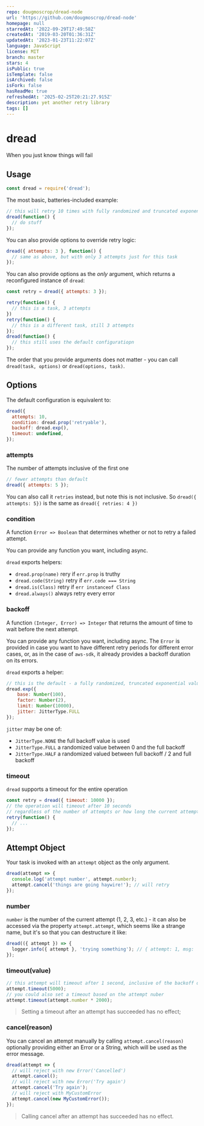 ```yaml
---
repo: dougmoscrop/dread-node
url: 'https://github.com/dougmoscrop/dread-node'
homepage: null
starredAt: '2022-09-29T17:49:58Z'
createdAt: '2019-03-20T01:36:31Z'
updatedAt: '2023-01-23T11:22:07Z'
language: JavaScript
license: MIT
branch: master
stars: 4
isPublic: true
isTemplate: false
isArchived: false
isFork: false
hasReadMe: true
refreshedAt: '2025-02-25T20:21:27.915Z'
description: yet another retry library
tags: []
---
```


# dread

When you just know things will fail

## Usage

```js
const dread = require('dread');
```

The most basic, batteries-included example:

```js
// this will retry 10 times with fully randomized and truncated exponential backoff
dread(function() {
  // do stuff
});
```

You can also provide options to override retry logic:

```js
dread({ attempts: 3 }, function() {
  // same as above, but with only 3 attempts just for this task
});
```

You can also provide options as the _only_ argument, which returns a reconfigured instance of `dread`:

```js
const retry = dread({ attempts: 3 });

retry(function() {
  // this is a task, 3 attempts
})
retry(function() {
  // this is a different task, still 3 attempts
});
dread(function() {
  // this still uses the default configuratiopn
});
```

The order that you provide arguments does not matter - you can call `dread(task, options)` or `dread(options, task)`.

## Options

The default configuration is equivalent to:

```js
dread({
  attempts: 10,
  condition: dread.prop('retryable'),
  backoff: dread.exp(),
  timeout: undefined,
});
```

### attempts

The number of attempts inclusive of the first one

```js
// fewer attempts than default
dread({ attempts: 5 });
```

You can also call it `retries` instead, but note this is not inclusive. So `dread({ attempts: 5})` is the same as `dread({ retries: 4 })`

### condition

A function `Error => Boolean` that determines whether or not to retry a failed attempt.

You can provide any function you want, including async.

`dread` exports helpers:

- `dread.prop(name)` rery if `err.prop` is truthy
- `dread.code(String)` retry if `err.code === String`
- `dread.is(Class)` retry if `err instanceof Class`
- `dread.always()` always retry every error

### backoff

A function `(Integer, Error) => Integer` that returns the amount of time to wait before the next attempt.

You can provide any function you want, including async. The `Error` is provided in case you want to have different retry periods for different error cases, or, as in the case of `aws-sdk`, it already provides a backoff duration on its errors.

`dread` exports a helper:

```js
// this is the default - a fully randomized, truncated exponential value
dread.exp({
    base: Number(100),
    factor: Number(2),
    limit: Number(10000),
    jitter: JitterType.FULL
});
```
`jitter` may be one of:

- `JitterType.NONE` the full backoff value is used
- `JitterType.FULL` a randomized value between 0 and the full backoff
- `JitterType.HALF` a randomized valued between full backoff / 2 and full backoff

### timeout

`dread` supports a timeout for the entire operation

```js
const retry = dread({ timeout: 10000 });
// the operation will timeout after 10 seconds
// regardless of the number of attempts or how long the current attempt takes
retry(function() {
  // ...
});
```

## Attempt Object

Your task is invoked with an `attempt` object as the only argument.

```js
dread(attempt => {
  console.log('attempt number', attempt.number);
  attempt.cancel('things are going haywire!'); // will retry
});
```

### number

`number` is the number of the current attempt (1, 2, 3, etc.) - it can also be accessed via the property `attempt.attempt`, which seems like a strange name, but it's so that you can destructure it like:

```js
dread(({ attempt }) => {
  logger.info({ attempt }, 'trying something'); // { attempt: 1, msg: 'trying something' }
});
```

### timeout(value)

```js
// this attempt will timeout after 1 second, inclusive of the backoff delay
attempt.timeout(5000);
// you could also set a timeout based on the attempt nuber
attempt.timeout(attempt.number * 2000);
```

> Setting a timeout after an attempt has succeeded has no effect;

### cancel(reason)

You can cancel an attempt manually by calling `attempt.cancel(reason)` optionally providing either an Error or a String, which will be used as the error message.

```js
dread(attempt => {
  // will reject with new Error('Cancelled')
  attempt.cancel();
  // will reject with new Error('Try again')
  attempt.cancel('Try again');
  // will reject with MyCustomError
  attempt.cancel(new MyCustomError());
});
```

> Calling cancel after an attempt has succeeded has no effect.
